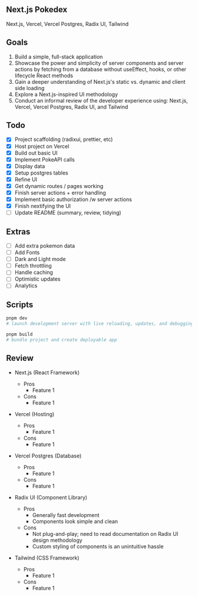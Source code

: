 ## Next.js Pokedex

Next.js, Vercel, Vercel Postgres, Radix UI, Tailwind

## Goals

1. Build a simple, full-stack application
2. Showcase the power and simplicity of server components and server actions by fetching from a database without useEffect, hooks, or other lifecycle React methods
3. Gain a deeper understanding of Next.js's static vs. dynamic and client side loading
4. Explore a Next.js-inspired UI methodology
5. Conduct an informal review of the developer experience using: Next.js, Vercel, Vercel Postgres, Radix UI, and Tailwind

## Todo

- [x] Project scaffolding (radixui, prettier, etc)
- [x] Host project on Vercel
- [x] Build out basic UI
- [x] Implement PokeAPI calls
- [x] Display data
- [x] Setup postgres tables
- [x] Refine UI
- [x] Get dynamic routes / pages working
- [x] Finish server actions + error handling
- [x] Implement basic authorization /w server actions
- [x] Finish nextifying the UI
- [ ] Update README (summary, review, tidying)

## Extras

- [ ] Add extra pokemon data
- [ ] Add Fonts
- [ ] Dark and Light mode
- [ ] Fetch throttling
- [ ] Handle caching
- [ ] Optimistic updates
- [ ] Analytics

## Scripts

```bash
pnpm dev
# launch development server with live reloading, updates, and debugging.

pnpm build
# bundle project and create deployable app
```

## Review

- Next.js (React Framework)

  - Pros
    - Feature 1
  - Cons
    - Feature 1

- Vercel (Hosting)

  - Pros
    - Feature 1
  - Cons
    - Feature 1

- Vercel Postgres (Database)

  - Pros
    - Feature 1
  - Cons
    - Feature 1

- Radix UI (Component Library)

  - Pros
    - Generally fast development
    - Components look simple and clean
  - Cons
    - Not plug-and-play; need to read documentation on Radix UI design methodology
    - Custom styling of components is an unintuitive hassle

- Tailwind (CSS Framework)
  - Pros
    - Feature 1
  - Cons
    - Feature 1
